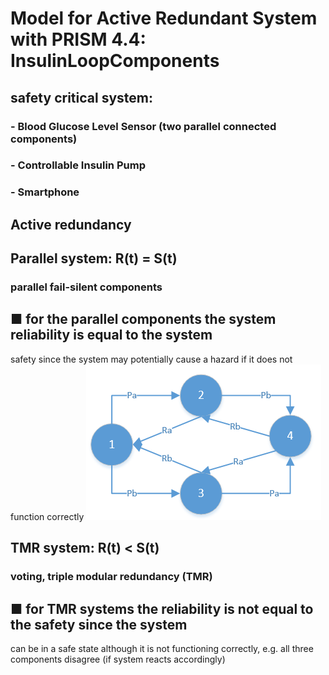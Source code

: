 # Model for Active Redundant System with PRISM 4.4: InsulinLoopComponents 

## safety critical system: 
### - Blood Glucose Level Sensor (two parallel connected components)
### - Controllable Insulin Pump
### - Smartphone

## Active redundancy

## Parallel system: R(t) = S(t)
### parallel fail-silent components
## ■ for the parallel components the system reliability is equal to the system
safety since the system may potentially cause a hazard if it does not
function correctly
![PFSActiveRedundant](PFSActiveRedundant.png)
## TMR system: R(t) < S(t)
### voting, triple modular redundancy (TMR)
## ■ for TMR systems the reliability is not equal to the safety since the system
can be in a safe state although it is not functioning correctly, e.g. all three
components disagree (if system reacts accordingly)
